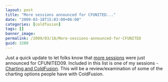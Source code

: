 ```yaml
---
layout: post
title: "More sessions announced for CFUNITED..."
date: "2009-03-18T15:03:00+06:00"
categories: [coldfusion]
tags: []
banner_image: 
permalink: /2009/03/18/More-sessions-announced-for-CFUNITED
guid: 3280
---
```


Just a quick update to let folks know that <a href="http://cfunited.com/blog/index.cfm/2009/3/18/MORE-New-speakers-and-topics-announced-in-March">more sessions</a> were just announced for CFUNITED09. Included in this list is one of my sessions - <a href="http://cfunited.com/go/topics/2009#topic-1828">Charting and ColdFusion</a>. This will be a review/examination of some of the charting options people have with ColdFusion.